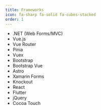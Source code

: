 ```yaml
---
title: Frameworks
icon: fa-sharp fa-solid fa-cubes-stacked
order: 1
---
```


* <span class='dotnet'>.NET (Web Forms/MVC)</span>
* <span class='vue web'>Vue.js</span>
* <span class='vue web'>Vue Router</span>
* <span class='vue web'>Pinia</span>
* <span class='vue web'>Vuex</span>
* <span class='web design'>Bootstrap</span>
* <span class='vue web design'>Bootstrap Vue</span>
* <span class='web astro'>Astro</span>
* <span class='dotnet'>Xamarin Forms</span>
* <span class='web'>Knockout</span>
* <span class='web react'>React</span>
* <span class='mobile flutter'>Flutter</span>
* <span class='web'>jQuery</span>
* <span class='mobile'>Cocoa Touch</span>
